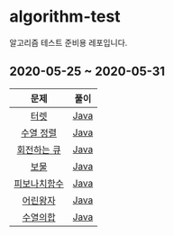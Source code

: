 # algorithm-test
알고리즘 테스트 준비용 레포입니다.

## 2020-05-25 ~ 2020-05-31

|                        문제                         |                             풀이                             |
| :-------------------------------------------------: | :----------------------------------------------------------: |
|    [터렛](https://www.acmicpc.net/problem/1002)     | [Java](https://github.com/Logqwerty/algorithm-test/tree/master/src/Q1002) |
|  [수열 정렬](https://www.acmicpc.net/problem/1015)  | [Java](https://github.com/Logqwerty/algorithm-test/tree/master/src/Q1015) |
| [회전하는 큐](https://www.acmicpc.net/problem/1021) | [Java](https://github.com/Logqwerty/algorithm-test/tree/master/src/Q1021) |
| [보물](https://www.acmicpc.net/problem/1026) | [Java](https://github.com/Logqwerty/algorithm-test/tree/master/src/Q1026) |
| [피보나치함수](https://www.acmicpc.net/problem/1003) | [Java](https://github.com/Logqwerty/algorithm-test/tree/master/src/Q1003) |
| [어린왕자](https://www.acmicpc.net/problem/1004) | [Java](https://github.com/Logqwerty/algorithm-test/tree/master/src/Q1004) |
| [수열의합](https://www.acmicpc.net/problem/1024) | [Java](https://github.com/Logqwerty/algorithm-test/tree/master/src/Q1024) |